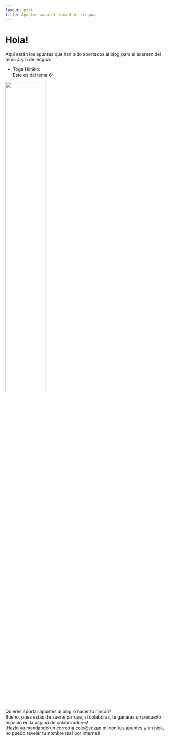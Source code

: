 ```yaml
---
layout: post
title: Apuntes para el tema 6 de lengua.
---
```


# Hola!  
  
Aquí están los apuntes que han sido aportados al blog para el examen del tema 4 y 5 de lengua:  
  
- Toga Himiko:  
Este es del tema 6:  
<img src="https://archivos.elblogdesexto.ml/apuntes/lengua/tema6/zana1.jpg" style="width=50%; height:50%">  
  
Quieres aportar apuntes al blog o hacer tu rincón?  
Bueno, pues estás de suerte porque, si colaboras, te ganarás un pequeño espacio en la página de colaboradores!  
¡Hazlo ya mandando un correo a <a href="mailto:cole@srizan.ml">cole@srizan.ml</a> con tus apuntes y un nick, no puedo revelar tu nombre real por Internet!